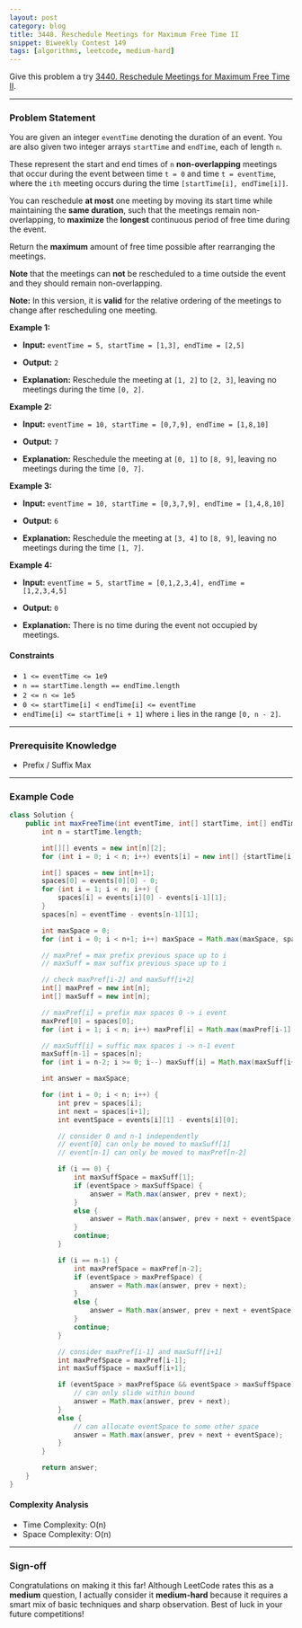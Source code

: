 ```yaml
---
layout: post
category: blog
title: 3440. Reschedule Meetings for Maximum Free Time II
snippet: Biweekly Contest 149
tags: [algorithms, leetcode, medium-hard]
---
```


Give this problem a try [3440. Reschedule Meetings for Maximum Free Time II](https://leetcode.com/problems/reschedule-meetings-for-maximum-free-time-ii/).

---

### Problem Statement

You are given an integer `eventTime` denoting the duration of an event. You are also given two integer arrays `startTime` and `endTime`, each of length `n`.

These represent the start and end times of `n` **non-overlapping** meetings that occur during the event between time `t = 0` and time `t = eventTime`, where the `ith` meeting occurs during the time `[startTime[i], endTime[i]]`.

You can reschedule **at most** one meeting by moving its start time while maintaining the **same duration**, such that the meetings remain non-overlapping, to **maximize** the **longest** continuous period of free time during the event.

Return the **maximum** amount of free time possible after rearranging the meetings.

**Note** that the meetings can **not** be rescheduled to a time outside the event and they should remain non-overlapping.

**Note:** In this version, it is **valid** for the relative ordering of the meetings to change after rescheduling one meeting.

**Example 1:**

- **Input:** 
  `eventTime = 5, startTime = [1,3], endTime = [2,5]`

- **Output:** 
  `2`

- **Explanation:**
  Reschedule the meeting at `[1, 2]` to `[2, 3]`, leaving no meetings during the time `[0, 2]`.

**Example 2:**

- **Input:** 
  `eventTime = 10, startTime = [0,7,9], endTime = [1,8,10]`

- **Output:** 
  `7`

- **Explanation:**
  Reschedule the meeting at `[0, 1]` to `[8, 9]`, leaving no meetings during the time `[0, 7]`.

**Example 3:**

- **Input:** 
  `eventTime = 10, startTime = [0,3,7,9], endTime = [1,4,8,10]`

- **Output:** 
  `6`

- **Explanation:**
  Reschedule the meeting at `[3, 4]` to `[8, 9]`, leaving no meetings during the time `[1, 7]`.

**Example 4:**

- **Input:** 
  `eventTime = 5, startTime = [0,1,2,3,4], endTime = [1,2,3,4,5]`

- **Output:** 
  `0`

- **Explanation:**
  There is no time during the event not occupied by meetings.

#### Constraints
- `1 <= eventTime <= 1e9`
- `n == startTime.length == endTime.length`
- `2 <= n <= 1e5`
- `0 <= startTime[i] < endTime[i] <= eventTime`
- `endTime[i] <= startTime[i + 1]` where `i` lies in the range `[0, n - 2]`.

---

### Prerequisite Knowledge

- Prefix / Suffix Max

---

### Example Code

```java
class Solution {
    public int maxFreeTime(int eventTime, int[] startTime, int[] endTime) {
        int n = startTime.length;

        int[][] events = new int[n][2];
        for (int i = 0; i < n; i++) events[i] = new int[] {startTime[i], endTime[i]};

        int[] spaces = new int[n+1];
        spaces[0] = events[0][0] - 0;
        for (int i = 1; i < n; i++) {
            spaces[i] = events[i][0] - events[i-1][1];
        }
        spaces[n] = eventTime - events[n-1][1];

        int maxSpace = 0;
        for (int i = 0; i < n+1; i++) maxSpace = Math.max(maxSpace, spaces[i]);

        // maxPref = max prefix previous space up to i
        // maxSuff = max suffix previous space up to i

        // check maxPref[i-2] and maxSuff[i+2]
        int[] maxPref = new int[n];
        int[] maxSuff = new int[n];

        // maxPref[i] = prefix max spaces 0 -> i event
        maxPref[0] = spaces[0];
        for (int i = 1; i < n; i++) maxPref[i] = Math.max(maxPref[i-1], spaces[i]);

        // maxSuff[i] = suffic max spaces i -> n-1 event
        maxSuff[n-1] = spaces[n];
        for (int i = n-2; i >= 0; i--) maxSuff[i] = Math.max(maxSuff[i+1], spaces[i+1]);

        int answer = maxSpace;

        for (int i = 0; i < n; i++) {
            int prev = spaces[i];
            int next = spaces[i+1];
            int eventSpace = events[i][1] - events[i][0];

            // consider 0 and n-1 independently
            // event[0] can only be moved to maxSuff[1]
            // event[n-1] can only be moved to maxPref[n-2]

            if (i == 0) {
                int maxSuffSpace = maxSuff[1];
                if (eventSpace > maxSuffSpace) {
                    answer = Math.max(answer, prev + next);
                }
                else {
                    answer = Math.max(answer, prev + next + eventSpace);
                }
                continue;
            }

            if (i == n-1) {
                int maxPrefSpace = maxPref[n-2];
                if (eventSpace > maxPrefSpace) {
                    answer = Math.max(answer, prev + next);
                }
                else {
                    answer = Math.max(answer, prev + next + eventSpace);
                }
                continue;
            }

            // consider maxPref[i-1] and maxSuff[i+1]
            int maxPrefSpace = maxPref[i-1];
            int maxSuffSpace = maxSuff[i+1];

            if (eventSpace > maxPrefSpace && eventSpace > maxSuffSpace) {
                // can only slide within bound
                answer = Math.max(answer, prev + next);
            }
            else {
                // can allocate eventSpace to some other space
                answer = Math.max(answer, prev + next + eventSpace);
            }
        }

        return answer;
    }
}
```

#### Complexity Analysis

- Time Complexity: O(n)
- Space Complexity: O(n)

---

### Sign-off

Congratulations on making it this far! Although LeetCode rates this as a **medium** question, I actually consider it **medium-hard** because it requires a smart mix of basic techniques and sharp observation. Best of luck in your future competitions!